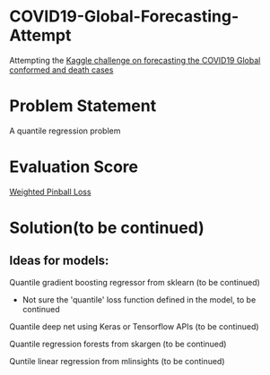 # COVID19-Global-Forecasting-Attempt
Attempting the [Kaggle challenge on forecasting the COVID19 Global conformed and death cases](https://www.kaggle.com/c/covid19-global-forecasting-week-5)

# Problem Statement
A quantile regression problem

# Evaluation Score

[Weighted Pinball Loss](https://www.kaggle.com/c/covid19-global-forecasting-week-5/overview/evaluation) 

# Solution(to be continued)

## Ideas for models:

Quantile gradient boosting regressor from sklearn (to be continued)

- Not sure the 'quantile' loss function defined in the model, to be continued

Quantile deep net using Keras or Tensorflow APIs (to be continued)

Quantile regression forests from skargen (to be continued)

Quntile linear regression from mlinsights (to be continued)
